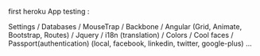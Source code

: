 first heroku App testing :

Settings / Databases / MouseTrap / Backbone / Angular (Grid, Animate, Bootstrap, Routes) / 
Jquery / i18n (translation) / Colors / Cool faces / Passport(authentication) (local, facebook, linkedin, twitter, google-plus) ...
